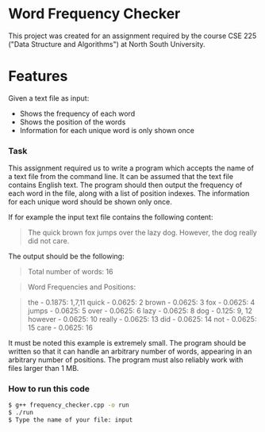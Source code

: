 # Word Frequency Checker

This project was created for an assignment required by the course CSE 225 ("Data Structure and Algorithms") at North South University. 

# Features
Given a text file as input:
  - Shows the frequency of each word
  - Shows the position of the words
  - Information for each unique word is only shown once

### Task

This assignment required us to write a program which accepts the name of a text file from the command line. It can be assumed that the text file contains English text. The program should then output the frequency of each word in the file, along with a list of position indexes. The information for each unique word should be shown only once.

If for example the input text file contains the following content:

> The quick brown fox jumps over the lazy dog. However, the dog really did not care.

The output should be the following:

>Total number of words: 16

>Word Frequencies and Positions:

> the - 0.1875: 1,7,11
> quick - 0.0625: 2
> brown - 0.0625: 3
> fox - 0.0625: 4
> jumps - 0.0625: 5
> over - 0.0625: 6 
> lazy - 0.0625: 8
> dog - 0.125: 9, 12
> however - 0.0625: 10
> really - 0.0625: 13 
> did - 0.0625: 14 
> not - 0.0625: 15 
> care - 0.0625: 16 


It must be noted this example is extremely small. The program should be written so that it can handle an arbitrary number of words, appearing in an arbitrary number of positions. The program must also reliably work with files larger than 1 MB. 

### How to run this code

```sh
$ g++ frequency_checker.cpp -o run
$ ./run
$ Type the name of your file: input
```

